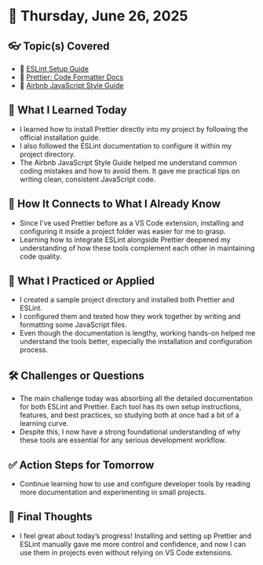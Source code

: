 # 📅 Thursday, June 26, 2025

## 👓 Topic(s) Covered
- 📌 [ESLint Setup Guide](https://eslint.org/docs/latest/use/getting-started)
- 📌 [Prettier: Code Formatter Docs](https://prettier.io/docs/install)
- 📌 [Airbnb JavaScript Style Guide](https://github.com/airbnb/javascript)

## 🧠 What I Learned Today
- I learned how to install Prettier directly into my project by following the official installation guide.
- I also followed the ESLint documentation to configure it within my project directory.
- The Airbnb JavaScript Style Guide helped me understand common coding mistakes and how to avoid them. It gave me practical tips on writing clean, consistent JavaScript code.

## 🔄 How It Connects to What I Already Know
- Since I’ve used Prettier before as a VS Code extension, installing and configuring it inside a project folder was easier for me to grasp.
- Learning how to integrate ESLint alongside Prettier deepened my understanding of how these tools complement each other in maintaining code quality.

## 🚀 What I Practiced or Applied
- I created a sample project directory and installed both Prettier and ESLint.
- I configured them and tested how they work together by writing and formatting some JavaScript files.
- Even though the documentation is lengthy, working hands-on helped me understand the tools better, especially the installation and configuration process.

## 🛠 Challenges or Questions
- The main challenge today was absorbing all the detailed documentation for both ESLint and Prettier. Each tool has its own setup instructions, features, and best practices, so studying both at once had a bit of a learning curve.
- Despite this, I now have a strong foundational understanding of why these tools are essential for any serious development workflow.

## ✅ Action Steps for Tomorrow
- Continue learning how to use and configure developer tools by reading more documentation and experimenting in small projects.

## 💬 Final Thoughts
- I feel great about today’s progress! Installing and setting up Prettier and ESLint manually gave me more control and confidence, and now I can use them in projects even without relying on VS Code extensions.

